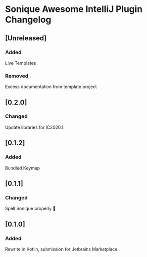 <!-- Keep a Changelog guide -> https://keepachangelog.com -->

# Sonique Awesome IntelliJ Plugin Changelog

## [Unreleased]
### Added
Live Templates

### Removed
Excess documentation from template project

## [0.2.0]
### Changed
Update libraries for IC2020.1

## [0.1.2]
### Added
Bundled Keymap

## [0.1.1]
### Changed
Spell Sonique properly :facepalm:

## [0.1.0]
### Added
Rewrite in Kotlin, submission for Jetbrains Marketplace 


